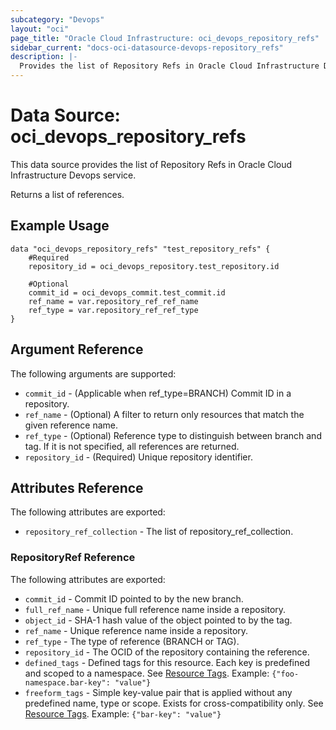 ```yaml
---
subcategory: "Devops"
layout: "oci"
page_title: "Oracle Cloud Infrastructure: oci_devops_repository_refs"
sidebar_current: "docs-oci-datasource-devops-repository_refs"
description: |-
  Provides the list of Repository Refs in Oracle Cloud Infrastructure Devops service
---
```


# Data Source: oci_devops_repository_refs
This data source provides the list of Repository Refs in Oracle Cloud Infrastructure Devops service.

Returns a list of references.


## Example Usage

```hcl
data "oci_devops_repository_refs" "test_repository_refs" {
	#Required
	repository_id = oci_devops_repository.test_repository.id

	#Optional
	commit_id = oci_devops_commit.test_commit.id
	ref_name = var.repository_ref_ref_name
	ref_type = var.repository_ref_ref_type
}
```

## Argument Reference

The following arguments are supported:

* `commit_id` - (Applicable when ref_type=BRANCH) Commit ID in a repository.
* `ref_name` - (Optional) A filter to return only resources that match the given reference name.
* `ref_type` - (Optional) Reference type to distinguish between branch and tag. If it is not specified, all references are returned.
* `repository_id` - (Required) Unique repository identifier.


## Attributes Reference

The following attributes are exported:

* `repository_ref_collection` - The list of repository_ref_collection.

### RepositoryRef Reference

The following attributes are exported:

* `commit_id` - Commit ID pointed to by the new branch.
* `full_ref_name` - Unique full reference name inside a repository.
* `object_id` - SHA-1 hash value of the object pointed to by the tag.
* `ref_name` - Unique reference name inside a repository.
* `ref_type` - The type of reference (BRANCH or TAG).
* `repository_id` - The OCID of the repository containing the reference.
* `defined_tags` - Defined tags for this resource. Each key is predefined and scoped to a namespace. See [Resource Tags](https://docs.cloud.oracle.com/iaas/Content/General/Concepts/resourcetags.htm). Example: `{"foo-namespace.bar-key": "value"}`
* `freeform_tags` - Simple key-value pair that is applied without any predefined name, type or scope. Exists for cross-compatibility only.  See [Resource Tags](https://docs.cloud.oracle.com/iaas/Content/General/Concepts/resourcetags.htm). Example: `{"bar-key": "value"}`
